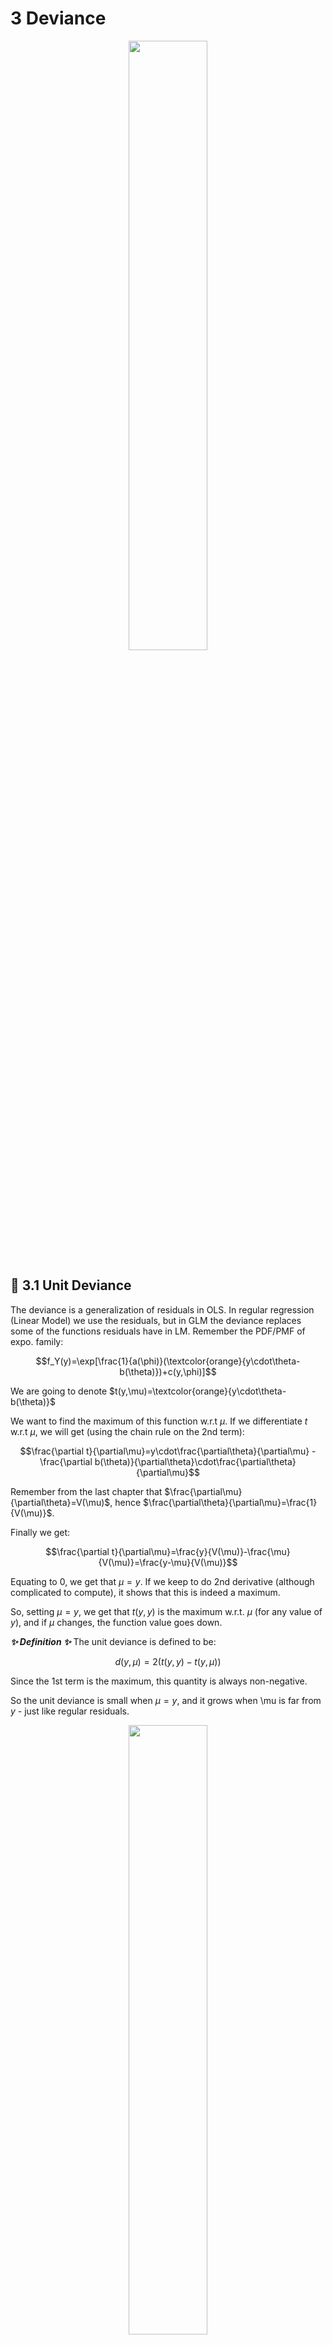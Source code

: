 # 3 Deviance

<p align="center"><img src="https://user-images.githubusercontent.com/19381768/230614263-feff794c-64ca-404b-9e44-849eaebc22fd.png" width=50%/></p>

## :herb: 3.1 Unit Deviance

The deviance is a generalization of residuals in OLS. In regular regression (Linear Model) we use the residuals, but in GLM the deviance replaces some of the functions residuals have in LM. Remember the PDF/PMF of expo. family:

$$f_Y(y)=\exp[\frac{1}{a(\phi)}(\textcolor{orange}{y\cdot\theta-b(\theta)})+c(y,\phi)]$$

We are going to denote $t(y,\mu)=\textcolor{orange}{y\cdot\theta-b(\theta)}$

We want to find the maximum of this function w.r.t $\mu$. If we differentiate $t$ w.r.t $\mu$, we will get (using the chain rule on the 2nd term):

$$\frac{\partial t}{\partial\mu}=y\cdot\frac{\partial\theta}{\partial\mu} - \frac{\partial b(\theta)}{\partial\theta}\cdot\frac{\partial\theta}{\partial\mu}$$

Remember from the last chapter that $\frac{\partial\mu}{\partial\theta}=V(\mu)$, hence $\frac{\partial\theta}{\partial\mu}=\frac{1}{V(\mu)}$.

Finally we get: 

$$\frac{\partial t}{\partial\mu}=\frac{y}{V(\mu)}-\frac{\mu}{V(\mu)}=\frac{y-\mu}{V(\mu)}$$

Equating to 0, we get that $\mu=y$. If we keep to do 2nd derivative (although complicated to compute), it shows that this is indeed a maximum.

So, setting $\mu=y$, we get that $t(y,y)$ is the maximum w.r.t. $\mu$ (for any value of $y$), and if $\mu$ changes, the function value goes down.

***:sparkles: Definition :sparkles:***
The unit deviance is defined to be:

$$d(y,\mu)=2(t(y,y)-t(y,\mu))$$

Since the 1st term is the maximum, this quantity is always non-negative.

So the unit deviance is small when $\mu=y$, and it grows when \mu is far from $y$ - just like regular residuals.

<p align="center"><img src="https://user-images.githubusercontent.com/19381768/230614263-feff794c-64ca-404b-9e44-849eaebc22fd.png" width=50%/></p>

## :herb: 3.2 Examples of the unit deviance
### :apple: 3.2.1 Poisson

$$
\begin{aligned}
&p(Y=y)=\exp[y\cdot\ln\lambda - \lambda - \ln y!] \\
&t(y,\mu) = t(y,\lambda) = [y\cdot\ln\lambda - \lambda - \ln y!] \\
&d(y,\mu) = 2[(y\cdot\ln y - \lambda - \ln y!) - (y\cdot\ln\lambda - \lambda - \ln y!)] = 2[y\cdot\ln\frac{y}{\lambda}-(y-\lambda)]
\end{aligned}
$$

### :apple: 3.2.2 Normal

$$
\begin{aligned}
&f_Y(y)=\exp[\frac{1}{\sigma^2}(y\cdot\mu-\frac{\mu^2}{2})-\frac{y^2}{2\sigma^2}-\ln\sqrt{2\pi}\sigma] \\
&t(y,\mu) = y\cdot\mu-\frac{\mu^2}{2} \\
&d(y,\mu) = 2[(y\cdot y-\frac{y^2}{2}) - (y\cdot\mu-\frac{\mu^2}{2})] = y^2 - 2y\mu+\mu^2=(y-\mu)^2
\end{aligned}
$$

Here it comes out that the unit deviance is equal to the squared residual in the Linear-Model. But for other distributions this is not the case.

<p align="center"><img src="https://user-images.githubusercontent.com/19381768/230614263-feff794c-64ca-404b-9e44-849eaebc22fd.png" width=50%/></p>

## :herb: 3.3 Measure of Similarity

Note that the unit deviance is not symmetric, i.e., it's not a proper distance metric, but it is a measure of similarity/dis-similarity:

|![image](https://user-images.githubusercontent.com/19381768/230702439-59f3b1bf-6ee7-43b9-84e9-eba7c472ab02.png)|
|:--:|
|Unit deviance of different GLMs|

<p align="center"><img src="https://user-images.githubusercontent.com/19381768/230614263-feff794c-64ca-404b-9e44-849eaebc22fd.png" width=50%/></p>

## :herb: 3.4 The distribution of the unit deviance

We can write the exponential family representation in terms of the unit deviance:

$$
\begin{aligned}
f_Y(y) &= \exp(\frac{1}{a(\phi)}t(y,\mu)+c(y,\phi)) \\
&= \exp(-\frac{1}{2a(\phi)}\textcolor{cyan}{(-2)t(y,\mu)}+\frac{1}{2a(\phi)}\textcolor{cyan}{2t(y,y)}-\frac{1}{2a(\phi)}2t(y,y)+c(y,\phi))\\
&= \exp(-\frac{1}{2a(\phi)}\textcolor{cyan}{d(y,\mu)}\textcolor{magenta}{-\frac{1}{2a(\phi)}2t(y,y)+c(y,\phi)}) \\
&= \exp(-\frac{1}{2a(\phi)}d(y,\mu)+\textcolor{magenta}{\tilde{c}(y,\phi)})
\end{aligned}
$$

We can approximate this function using Laplace's method (aka Saddle Point approximation)

$$\exp(-\frac{1}{2a(\phi)}d(y,\mu)+\tilde{c}(y,\phi))\approx\frac{1}{\sqrt{2\pi a(\phi)V(y)}}\exp[-\frac{1}{2a(\phi)}d(y,\mu)]$$

Where $V(y)$ is the variance function $V(\mu)$ evaluated for $\mu=y$.

If we use this approximation, then

$$\frac{d(y,\mu)}{a(\phi)}\sim \chi_1^2$$

Which also means that $\mathbb{E}[d]=a(\phi)$

<p align="center"><img src="https://user-images.githubusercontent.com/19381768/230614263-feff794c-64ca-404b-9e44-849eaebc22fd.png" width=50%/></p>

## :herb: 3.5 Total Deviance

The total deviance is simply the sum of the unit deviance for all the observations in our data:

$$D=\sum_{i=1}^n d(y_i, \mu_i), \qquad \frac{D}{a(\phi)}\sim\chi_n^2$$

$\frac{D}{a(\phi)}$ is also called the scaled total deviance.

Notice that $\frac{D}{a(\phi)}$ is equal to: $2(\ell(y,y)-\ell(y,\mu))$.

That is - it's ($2\times$)the log-likelihood of the *saturated model*, where we take $\mu=y$, minus the non-saturated / constrained model.

This is easy to show with exponential family representation, as

$$
\begin{aligned}
&\ell(y,\mu)=\sum_{i=1}^n\frac{1}{a(\phi)}t(y_i,\mu_i)+c(y_i,\phi)\\
&\ell(y,y)=\sum_{i=1}^n\frac{1}{a(\phi)}t(y_i,y_i)+c(y_i,\phi)\\
&2(\ell(y,y)-\ell(y,\mu)) = sum_{i=1}^n\frac{2}{a(\phi)}[t(y_i,y_i)-t(y_i,\mu_i)] = \frac{D}{a(\phi)}
\end{aligned}
$$

<p align="center"><img src="https://user-images.githubusercontent.com/19381768/230614263-feff794c-64ca-404b-9e44-849eaebc22fd.png" width=50%/></p>

## :herb: 3.6 Null and Residual Deviance

These are the Total Deviance, calculated with regards to different fitted models:
- We fit this model using GLM, and then calculate $D=\Sigma_{i=1}^n d(y_i, \hat{mu_i})$, where $\hat{\mu}$ is the predicted mean value from the model.
- The null deviance is calculated with regards to the null model: $g(\mu)=\beta_0$, that is a model that only includes an intercept.
- The residual deviance is calculated with regards to any model we wish to test, i.e.,
  - $g(\mu)=\beta^Tx$

The residual deviance is analogous to the Residual-Sum-of-Squares (RSS). And it actually is equal to it for the normal distribution (but not in other distributions). So we can now have some measure of the Goodness-of-Fit of our model to the data. The Null/Residual deviance still distribute $\chi^2$.
